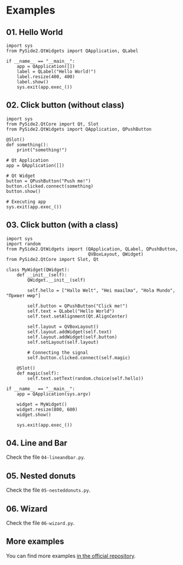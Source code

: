 # Examples

## 01. Hello World

```
import sys
from PySide2.QtWidgets import QApplication, QLabel

if __name__ == "__main__":
    app = QApplication([])
    label = QLabel("Hello World!")
    label.resize(400, 400)
    label.show()
    sys.exit(app.exec_())
```
## 02. Click button (without class)

```
import sys
from PySide2.QtCore import Qt, Slot
from PySide2.QtWidgets import QApplication, QPushButton

@Slot()
def something():
    print("something!")

# Qt Application
app = QApplication([])

# Qt Widget
button = QPushButton("Push me!")
button.clicked.connect(something)
button.show()

# Executing app
sys.exit(app.exec_())
```

## 03. Click button (with a class)

```
import sys
import random
from PySide2.QtWidgets import (QApplication, QLabel, QPushButton,
                               QVBoxLayout, QWidget)
from PySide2.QtCore import Slot, Qt

class MyWidget(QWidget):
    def __init__(self):
        QWidget.__init__(self)

        self.hello = ["Hallo Welt", "Hei maailma", "Hola Mundo", "Привет мир"]

        self.button = QPushButton("Click me!")
        self.text = QLabel("Hello World")
        self.text.setAlignment(Qt.AlignCenter)

        self.layout = QVBoxLayout()
        self.layout.addWidget(self.text)
        self.layout.addWidget(self.button)
        self.setLayout(self.layout)

        # Connecting the signal
        self.button.clicked.connect(self.magic)

    @Slot()
    def magic(self):
        self.text.setText(random.choice(self.hello))

if __name__ == "__main__":
    app = QApplication(sys.argv)

    widget = MyWidget()
    widget.resize(800, 600)
    widget.show()

    sys.exit(app.exec_())
```

## 04. Line and Bar

Check the file `04-lineandbar.py`.

## 05. Nested donuts

Check the file `05-nesteddonuts.py`.

## 06. Wizard

Check the file `06-wizard.py`.

## More examples

You can find more examples
[in the official repository](http://code.qt.io/cgit/pyside/pyside-setup.git/tree/examples).
